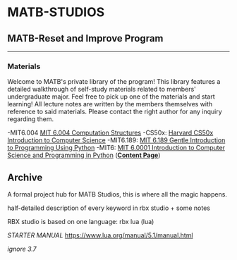 # MATB-STUDIOS 

## MATB-Reset and Improve Program
-----
### Materials

Welcome to MATB's private library of the program! This library features a detailed walkthrough of self-study materials related to members' undergraduate major. Feel free to pick up one of the materials and start learning! All lecture notes are written by the members themselves with reference to said materials. Please contact the right author for any inquiry regarding them.

-MIT6.004 [MIT 6.004 Computation Structures](https://ocw.mit.edu/courses/6-004-computation-structures-spring-2009/?fbclid=IwAR2b0KMkEORoTm2Q8SHp7aEGHeGX8aStS71GI2QzuNGLQ3-4QFvwC3UyBR8) 
-CS50x: [Harvard CS50x Introduction to Computer Science](https://cs50.harvard.edu/x/2022/)
-MIT6.189: [MIT 6.189 Gentle Introduction to Programming Using Python](https://ocw.mit.edu/courses/6-189-a-gentle-introduction-to-programming-using-python-january-iap-2011/?fbclid=IwAR277lFfD68Y5AqsI0KZANBTWgwfA5pCOWs9haO_NRYLkOryhSq9pTJmCE4)
-MIT6: [MIT 6.0001 Introduction to Computer Science and Programming in Python](https://ocw.mit.edu/courses/6-0001-introduction-to-computer-science-and-programming-in-python-fall-2016/video_galleries/lecture-videos/) ([**Content Page**](https://github.com/MATBckh22/MATB-STUDIOS/blob/54fe695dc7330e6552c2c23153c63f8eb7e6bcea/README.md))

## Archive

A formal project hub for MATB Studios, this is where all the magic happens. 

half-detailed description of every keyword in rbx studio + some notes

RBX studio is based on one language: rbx lua (lua)

*STARTER MANUAL* https://www.lua.org/manual/5.1/manual.html

*ignore 3.7*
